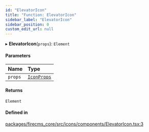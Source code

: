 ```yaml
---
id: "ElevatorIcon"
title: "Function: ElevatorIcon"
sidebar_label: "ElevatorIcon"
sidebar_position: 0
custom_edit_url: null
---
```


▸ **ElevatorIcon**(`props`): `Element`

#### Parameters

| Name | Type |
| :------ | :------ |
| `props` | [`IconProps`](../types/IconProps.md) |

#### Returns

`Element`

#### Defined in

[packages/firecms_core/src/icons/components/ElevatorIcon.tsx:3](https://github.com/FireCMSco/firecms/blob/d45f3739/packages/firecms_core/src/icons/components/ElevatorIcon.tsx#L3)
